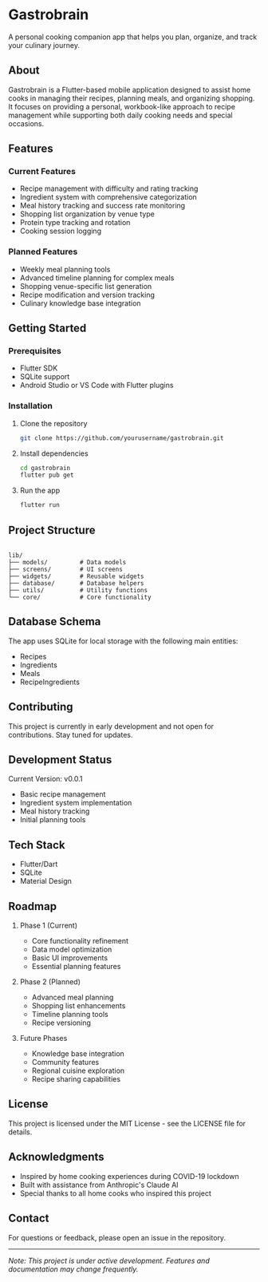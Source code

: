 # Gastrobrain

A personal cooking companion app that helps you plan, organize, and track your culinary journey.

## About

Gastrobrain is a Flutter-based mobile application designed to assist home cooks in managing their recipes, planning meals, and organizing shopping. It focuses on providing a personal, workbook-like approach to recipe management while supporting both daily cooking needs and special occasions.

## Features

### Current Features

- Recipe management with difficulty and rating tracking
- Ingredient system with comprehensive categorization
- Meal history tracking and success rate monitoring
- Shopping list organization by venue type
- Protein type tracking and rotation
- Cooking session logging

### Planned Features

- Weekly meal planning tools
- Advanced timeline planning for complex meals
- Shopping venue-specific list generation
- Recipe modification and version tracking
- Culinary knowledge base integration

## Getting Started

### Prerequisites

- Flutter SDK
- SQLite support
- Android Studio or VS Code with Flutter plugins

### Installation

1. Clone the repository

   ```bash
   git clone https://github.com/yourusername/gastrobrain.git
   ```

2. Install dependencies

   ```bash
   cd gastrobrain
   flutter pub get
   ```

3. Run the app

   ```bash
   flutter run
   ```

## Project Structure

``` text

lib/
├── models/         # Data models
├── screens/        # UI screens
├── widgets/        # Reusable widgets
├── database/       # Database helpers
├── utils/          # Utility functions
└── core/           # Core functionality
```

## Database Schema

The app uses SQLite for local storage with the following main entities:

- Recipes
- Ingredients
- Meals
- RecipeIngredients

## Contributing

This project is currently in early development and not open for contributions. Stay tuned for updates.

## Development Status

Current Version: v0.0.1

- Basic recipe management
- Ingredient system implementation
- Meal history tracking
- Initial planning tools

## Tech Stack

- Flutter/Dart
- SQLite
- Material Design

## Roadmap

1. Phase 1 (Current)
   - Core functionality refinement
   - Data model optimization
   - Basic UI improvements
   - Essential planning features

2. Phase 2 (Planned)
   - Advanced meal planning
   - Shopping list enhancements
   - Timeline planning tools
   - Recipe versioning

3. Future Phases
   - Knowledge base integration
   - Community features
   - Regional cuisine exploration
   - Recipe sharing capabilities

## License

This project is licensed under the MIT License - see the LICENSE file for details.

## Acknowledgments

- Inspired by home cooking experiences during COVID-19 lockdown
- Built with assistance from Anthropic's Claude AI
- Special thanks to all home cooks who inspired this project

## Contact

For questions or feedback, please open an issue in the repository.

---
*Note: This project is under active development. Features and documentation may change frequently.*
